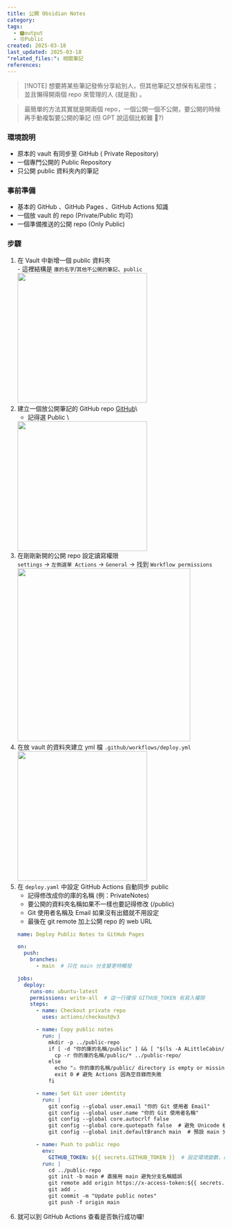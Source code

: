 ```yaml
---
title: 公開 Obsidian Notes
category: 
tags:
  - 🅾️output
  - 🉑Public
created: 2025-03-18
last_updated: 2025-03-18
"related_files:": 相關筆記
references:
---
```

> [!NOTE] 想要將某些筆記發佈分享給別人，但其他筆記又想保有私密性；
> 並且懶得開兩個 repo 來管理的人 (就是我) 。

> 最簡單的方法其實就是開兩個 repo，一個公開一個不公開，要公開的時候再手動複製要公開的筆記 (但 GPT 說這個比較難 🫨?)
### 環境說明
- 原本的 vault 有同步至 GitHub ( Private Repository)
- 一個專門公開的 Public Repository
- 只公開 public 資料夾內的筆記
### 事前準備
- 基本的 GitHub 、GitHub Pages 、GitHub Actions 知識
- 一個放 vault 的 repo (Private/Public 均可)
- 一個準備推送的公開 repo (Only Public)
### 步驟
1. 在 Vault 中新增一個 public 資料夾 \
		- 這裡結構是 `庫的名字`/`其他不公開的筆記`、`public`
		<img src="Pasted%20image%2020250318174637.png" width="300px">
2. 建立一個放公開筆記的 GitHub repo
	[GitHub](https://github.com/)\
	- 記得選 Public \
	<img src="Pasted%20image%2020250318171209.png" width="300px">
3. 在剛剛新開的公開 repo 設定讀寫權限 \
	`settings` → `左側選單 Actions` → `General` → 找到 `Workflow permissions`
	<img src="Pasted%20image%2020250318173352.png" width="400px">
4. 在放 vault 的資料夾建立 yml 檔 `.github/workflows/deploy.yml`
	<img src="Pasted%20image%2020250318173800.png" width="300px">
5. 在 `deploy.yaml` 中設定 GitHub Actions 自動同步 public
	- 記得修改成你的庫的名稱 (例：PrivateNotes)
	- 要公開的資料夾名稱如果不一樣也要記得修改 (/public)
	- Git 使用者名稱及 Email 如果沒有出錯就不用設定
	- 最後在 git remote 加上公開 repo 的 web URL
	```yml
	name: Deploy Public Notes to GitHub Pages

	on:
	  push:
	    branches:
	      - main  # 只在 main 分支變更時觸發
	
	jobs:
	  deploy:
	    runs-on: ubuntu-latest
	    permissions: write-all  # 這一行確保 GITHUB_TOKEN 有寫入權限
	    steps:
	      - name: Checkout private repo
	        uses: actions/checkout@v3
	
	      - name: Copy public notes
	        run: |
	          mkdir -p ../public-repo
	          if [ -d "你的庫的名稱/public" ] && [ "$(ls -A ALittleCabin/public)" ]; then
	            cp -r 你的庫的名稱/public/* ../public-repo/
	          else
	            echo "⚠️ 你的庫的名稱/public/ directory is empty or missing! Skipping deployment."
	            exit 0 # 避免 Actions 因為空目錄而失敗
	          fi
	
	      - name: Set Git user identity
	        run: |
	          git config --global user.email "你的 Git 使用者 Email"
	          git config --global user.name "你的 Git 使用者名稱"
	          git config --global core.autocrlf false
	          git config --global core.quotepath false  # 避免 Unicode 檔名問題
	          git config --global init.defaultBranch main  # 預設 main 分支
	
	      - name: Push to public repo
	        env:
	          GITHUB_TOKEN: ${{ secrets.GITHUB_TOKEN }}  # 設定環境變數，確保 GitHub Token 正確使用
	        run: |
	          cd ../public-repo
	          git init -b main # 直接用 main 避免分支名稱錯誤
	          git remote add origin https://x-access-token:${{ secrets.GITHUB_TOKEN }}@github.com/你的帳號/公開的 repo 名稱.git
	          git add .
	          git commit -m "Update public notes"
	          git push -f origin main
	```
6. 就可以到 GitHub Actions 查看是否執行成功囉!